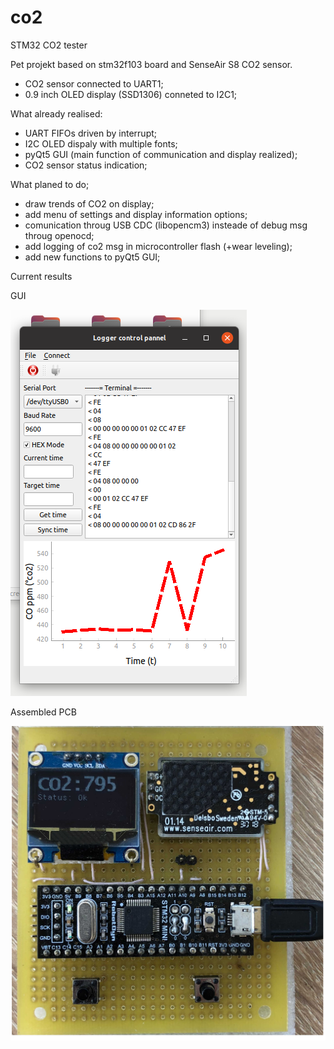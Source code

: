 
# co2
STM32 CO2 tester

Pet projekt based on stm32f103 board and SenseAir S8 CO2 sensor. 
- CO2 sensor connected to UART1;
- 0.9 inch OLED display (SSD1306) conneted to I2C1;

What already realised:
- UART FIFOs driven by interrupt;
- I2C OLED dispaly with multiple fonts;
- pyQt5 GUI (main function of communication and display realized); 
- CO2 sensor status indication;

What planed to do;
- draw trends of CO2  on display;
- add menu of settings and display information options;
- comunication throug USB CDC (libopencm3) insteade  of debug msg throug openocd;
- add logging of co2 msg in microcontroller flash (+wear leveling); 
- add new functions to pyQt5 GUI;


Current results 

GUI

![alt text](https://github.com/Nastasyak-Sergey/co2/blob/master/pyQt5_Gui.png?raw=true)

Assembled PCB

![alt text](https://github.com/Nastasyak-Sergey/co2/blob/master/IMG_0822%2B.jpg?raw=true)
